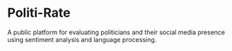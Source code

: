 # Politi-Rate

A public platform for evaluating politicians and their social media presence using sentiment analysis and language processing.
